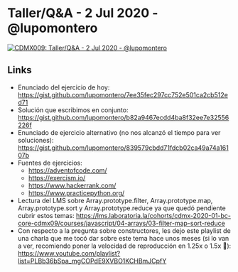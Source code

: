 # Taller/Q&A - 2 Jul 2020 - @lupomontero

[![CDMX009: Taller/Q&A - 2 Jul 2020 - @lupomontero](https://img.youtube.com/vi/u6tYtWmu6L4/0.jpg)](https://youtu.be/u6tYtWmu6L4)

## Links

* Enunciado del ejercicio de hoy: https://gist.github.com/lupomontero/7ee35fec297cc752e501ca2cb512ed71
* Solución que escribimos en conjunto: https://gist.github.com/lupomontero/b82a9467ecdd4ba8f32ee7e32556226f
* Enunciado de ejercicio alternativo (no nos alcanzó el tiempo para ver soluciones): https://gist.github.com/lupomontero/839579cbdd71fdcb02ca49a74a16107b
* Fuentes de ejercicios:
  - https://adventofcode.com/
  - https://exercism.io/
  - https://www.hackerrank.com/
  - https://www.practicepython.org/
* Lectura del LMS sobre Array.prototype.filter, Array.prototype.map,
  Array.prototype.sort y Array.prototype.reduce ya que quedó pendiente cubrir
  estos temas: https://lms.laboratoria.la/cohorts/cdmx-2020-01-bc-core-cdmx09/courses/javascript/04-arrays/03-filter-map-sort-reduce
* Con respecto a la pregunta sobre constructores, les dejo este playlist de una
  charla que me tocó dar sobre este tema hace unos meses (si lo van a ver,
  recomiendo poner la velocidad de reproducción en 1.25x o 1.5x :speak_no_evil:):
  https://www.youtube.com/playlist?list=PLBb36bSpa_mgCOPdE9XVBO1KCHBmJCpfY
